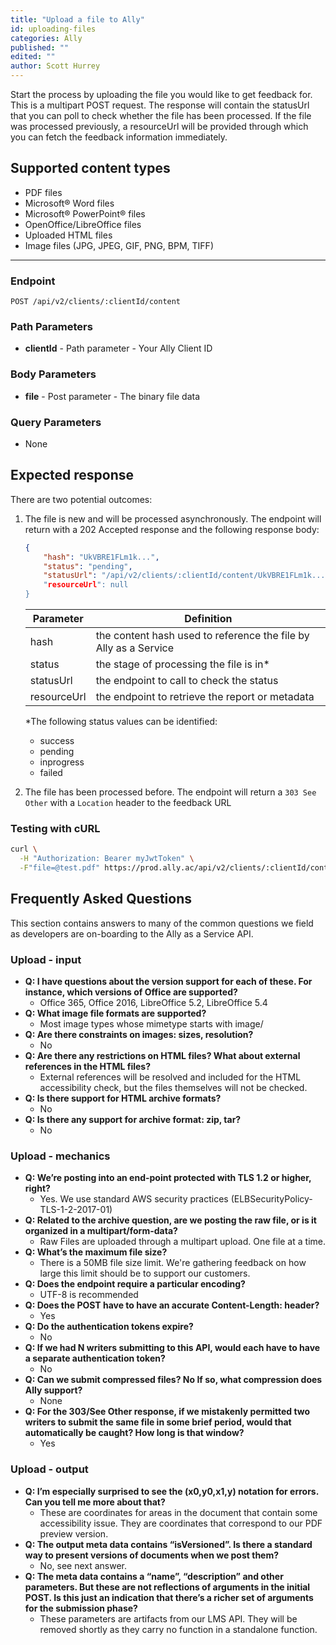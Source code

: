 ```yaml
---
title: "Upload a file to Ally"
id: uploading-files
categories: Ally
published: ""
edited: ""
author: Scott Hurrey
---
```


<VersioningTracker frontMatter={frontMatter}/>

Start the process by uploading the file you would like to get feedback for. This is a multipart POST request. The response will contain the statusUrl that you can poll to check whether the file has been processed. If the file was processed previously, a resourceUrl will be provided through which you can fetch the feedback information immediately.

## Supported content types

- PDF files
- Microsoft® Word files
- Microsoft® PowerPoint® files
- OpenOffice/LibreOffice files
- Uploaded HTML files
- Image files (JPG, JPEG, GIF, PNG, BPM, TIFF)

---

### Endpoint

```http
POST /api/v2/clients/:clientId/content
```

### Path Parameters

- **clientId** - Path parameter - Your Ally Client ID

### Body Parameters

- **file** - Post parameter - The binary file data

### Query Parameters

- None

## Expected response

There are two potential outcomes:

1. The file is new and will be processed asynchronously. The endpoint will return with a 202 Accepted response and the following response body:

   ```json
   {
       "hash": "UkVBRE1FLm1k...",
       "status": "pending",
       "statusUrl": "/api/v2/clients/:clientId/content/UkVBRE1FLm1k.../status,
       "resourceUrl": null
   }
   ```

   | Parameter   | Definition                                                       |
   | ----------- | ---------------------------------------------------------------- |
   | hash        | the content hash used to reference the file by Ally as a Service |
   | status      | the stage of processing the file is in\*                         |
   | statusUrl   | the endpoint to call to check the status                         |
   | resourceUrl | the endpoint to retrieve the report or metadata                  |

   \*The following status values can be identified:

   - success
   - pending
   - inprogress
   - failed

2. The file has been processed before. The endpoint will return a `303 See Other` with a `Location` header to the feedback URL

### Testing with cURL

```bash
curl \
  -H "Authorization: Bearer myJwtToken" \
  -F"file=@test.pdf" https://prod.ally.ac/api/v2/clients/:clientId/content
```

## Frequently Asked Questions

This section contains answers to many of the common questions we field as developers are on-boarding to the Ally as a Service API.

### Upload - input

- **Q: I have questions about the version support for each of these. For instance, which versions of Office are supported?**
  - Office 365, Office 2016, LibreOffice 5.2, LibreOffice 5.4
- **Q: What image file formats are supported?**
  - Most image types whose mimetype starts with image/
- **Q: Are there constraints on images: sizes, resolution?**
  - No
- **Q: Are there any restrictions on HTML files? What about external references in the HTML files?**
  - External references will be resolved and included for the HTML accessibility check, but the files themselves will not be checked.
- **Q: Is there support for HTML archive formats?**
  - No
- **Q: Is there any support for archive format: zip, tar?**
  - No

### Upload - mechanics

- **Q: We’re posting into an end-point protected with TLS 1.2 or higher, right?**
  - Yes. We use standard AWS security practices (ELBSecurityPolicy-TLS-1-2-2017-01)
- **Q: Related to the archive question, are we posting the raw file, or is it organized in a multipart/form-data?**
  - Raw Files are uploaded through a multipart upload. One file at a time.
- **Q: What’s the maximum file size?**
  - There is a 50MB file size limit. We're gathering feedback on how large this limit should be to support our customers.
- **Q: Does the endpoint require a particular encoding?**
  - UTF-8 is recommended
- **Q: Does the POST have to have an accurate Content-Length: header?**
  - Yes
- **Q: Do the authentication tokens expire?**
  - No
- **Q: If we had N writers submitting to this API, would each have to have a separate authentication token?**
  - No
- **Q: Can we submit compressed files? No If so, what compression does Ally support?**
  - None
- **Q: For the 303/See Other response, if we mistakenly permitted two writers to submit the same file in some brief period, would that automatically be caught? How long is that window?**
  - Yes

### Upload - output

- **Q: I’m especially surprised to see the (x0,y0,x1,y) notation for errors. Can you tell me more about that?**
  - These are coordinates for areas in the document that contain some accessibility issue. They are coordinates that correspond to our PDF preview version.
- **Q: The output meta data contains “isVersioned”. Is there a standard way to present versions of documents when we post them?**
  - No, see next answer.
- **Q: The meta data contains a “name”, “description” and other parameters. But these are not reflections of arguments in the initial POST. Is this just an indication that there’s a richer set of arguments for the submission phase?**
  - These parameters are artifacts from our LMS API. They will be removed shortly as they carry no function in a standalone function.

<AuthorBox frontMatter={frontMatter}/>
